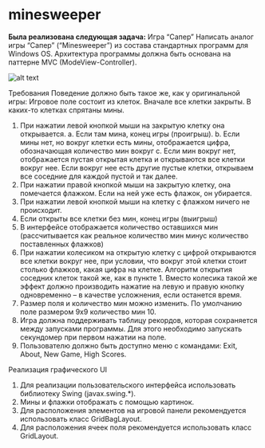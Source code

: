 # minesweeper

**Была реализована следующая задача:**
Игра “Сапер”
Написать аналог игры “Сапер” (“Minesweeper”) из состава стандартных программ для
Windows OS. Архитектура программы должна быть основана на паттерне MVC (ModeView-Controller).

![alt text](https://sun9-53.userapi.com/c858520/v858520488/1b26f8/2i4rcyU4QWo.jpg)

Требования
Поведение должно быть такое же, как у оригинальной
игры:
Игровое поле состоит из клеток. Вначале все клетки
закрыты. В каких-то клетках спрятаны мины.
1. При нажатии левой кнопкой мыши на закрытую
клетку она открывается.
a. Если там мина, конец игры (проигрыш).
b. Если мины нет, но вокруг клетки есть
мины, отображается цифра,
обозначающая количество мин вокруг
c. Если мин вокруг нет, отображается
пустая открытая клетка и открываются
все клетки вокруг нее. Если вокруг нее
есть другие пустые клетки, открываем
все соседние для каждой пустой и так
далее.
2. При нажатии правой кнопкой мыши на закрытую клетку, она помечается флажком. Если на
ней уже есть флажок, он убирается.
3. При нажатии левой кнопкой мыши на клетку с флажком ничего не происходит.
4. Если открыты все клетки без мин, конец игры (выигрыш)
5. В интерфейсе отображается количество оставшихся мин (рассчитывается как реальное
количество мин минус количество поставленных флажков)
6. При нажатии колесиком на открытую клетку с цифрой открываются все клетки вокруг нее,
при условии, что вокруг этой клетки стоит столько флажков, какая цифра на клетке.
Алгоритм открытия соседних клеток такой же, как в пункте 1. Вместо колесика такой же
эффект должно производить нажатие на левую и правую кнопку одновременно – в
качестве усложнения, если останется время.
7. Размер поля и количество мин можно изменить. По умолчанию поле размером 9x9
количество мин 10.
8. Игра должна поддерживать таблицу рекордов, которая сохраняется между запусками
программы. Для этого необходимо запускать секундомер при первом нажатии на поле.
9. Пользователю должно быть доступно меню с командами: Exit, About, New Game, High
Scores.

Реализация графического UI
1. Для реализации пользовательского интерфейса использовать библиотеку Swing
(javax.swing.*).
2. Мины и флажки отображать с помощью картинок.
3. Для расположения элементов на игровой панели рекомендуется использовать класс
GridBagLayout.
4. Для расположения ячеек поля рекомендуется использовать класс GridLayout.
